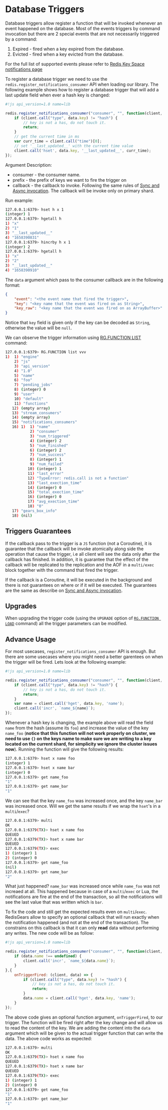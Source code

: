 # Database Triggers

Database triggers allow register a function that will be invoked whenever an event happened on the database. Most of the events triggers by command invocation but there are 2 special events that are not necessarily triggered by a command:

1. Expired - fired when a key expired from the database.
2. Evicted - fired when a key evicted from the database.

For the full list of supported events please refer to [Redis Key Space notifications page](https://redis.io/docs/manual/keyspace-notifications/#events-generated-by-different-commands)

To register a database trigger we need to use the `redis.register_notifications_consumer` API when loading our library. The following example shows how to register a database trigger that will add a last update field when ever a hash key is changed:

```js
#!js api_version=1.0 name=lib

redis.register_notifications_consumer("consumer", "", function(client, data){
    if (client.call("type", data.key) != "hash") {
        // key is not a has, do not touch it.
        return;
    }
    // get the current time in ms
    var curr_time = client.call("time")[0];
    // set '__last_updated__' with the current time value
    client.call('hset', data.key, '__last_updated__', curr_time);
});
```

Argument Description:

* consumer - the consumer name.
* prefix - the prefix of keys we want to fire the trigger on
* callback - the callback to invoke. Following the same rules of [Sync and Async invocation](sync_and_async_run.md). The callback will be invoke only on primary shard.

Run example:

```bash
127.0.0.1:6379> hset h x 1
(integer) 1
127.0.0.1:6379> hgetall h
1) "x"
2) "1"
3) "__last_updated__"
4) "1658390831"
127.0.0.1:6379> hincrby h x 1
(integer) 2
127.0.0.1:6379> hgetall h
1) "x"
2) "2"
3) "__last_updated__"
4) "1658390910"
```

The `data` argument which pass to the consumer callback are in the following format:

```json
{
    "event": "<the event name that fired the trigger>",
    "key": "<key name that the event was fired on as String>",
    "key_raw": "<key name that the event was fired on as ArrayBuffer>"
}
```

Notice that `key` field is given only if the key can be decoded as `String`, otherwise the value will be `null`.

We can observe the trigger information using [RG.FUNCTION LIST](commands.md#rgfunction-list) command:

```bash
127.0.0.1:6379> RG.FUNCTION list vvv
1)  1) "engine"
    2) "js"
    3) "api_version"
    4) "1.0"
    5) "name"
    6) "foo"
    7) "pending_jobs"
    8) (integer) 0
    9) "user"
    10) "default"
    11) "functions"
   12) (empty array)
   13) "stream_consumers"
   14) (empty array)
   15) "notifications_consumers"
   16) 1)  1) "name"
           2) "consumer"
           3) "num_triggered"
           4) (integer) 2
           5) "num_finished"
           6) (integer) 2
           7) "num_success"
           8) (integer) 1
           9) "num_failed"
          10) (integer) 1
          11) "last_error"
          12) "TypeError: redis.call is not a function"
          13) "last_exection_time"
          14) (integer) 0
          15) "total_exection_time"
          16) (integer) 0
          17) "avg_exection_time"
          18) "0"
   17) "gears_box_info"
   18) (nil)
```

## Triggers Guarantees

If the callback pass to the trigger is a `JS` function (not a Coroutine), it is guarantee that the callback will be invoke atomically along side the operation that cause the trigger, i.e all client will see the data only after the callback has finished. In addition, it is guarantee that the effect of the callback will be replicated to the replication and the AOF in a `multi/exec` block together with the command that fired the trigger.

If the callback is a Coroutine, it will be executed in the background and there is not guarantees on where or if it will be executed. The guarantees are the same as describe on [Sync and Async invocation](sync_and_async_run.md).

## Upgrades

When upgrading the trigger code (using the `UPGRADE` option of [`RG.FUNCTION LOAD`](commands.md#rgfunction-load) command) all the trigger parameters can be modified.

## Advance Usage

For most usecases, `register_notifications_consumer` API is enough. But there are some usecases where you might need a better garentees on when the trigger will be fired. Lets look at the following example:

```js
#!js api_version=1.0 name=lib

redis.register_notifications_consumer("consumer", "", function(client, data){
    if (client.call("type", data.key) != "hash") {
        // key is not a has, do not touch it.
        return;
    }
    var name = client.call('hget', data.key, 'name');
    client.call('incr', `name_${name}`);
});
```

Whenever a hash key is changing, the example above will read the field `name` from the hash (assume its `foo`) and increase the value of the key `name_foo` (**notice that this function will not work properly on cluster, we need to use `{}` on the keys name to make sure we are writing to a key located on the current shard, for simplicity we ignore the cluster issues now**). Running the function will give the following results:

```bash
127.0.0.1:6379> hset x name foo
(integer) 1
127.0.0.1:6379> hset x name bar
(integer) 0
127.0.0.1:6379> get name_foo
"1"
127.0.0.1:6379> get name_bar
"1"
```

We can see that the key `name_foo` was increased once, and the key `name_bar` was increased once. Will we get the same results if we wrap the `hset`'s in a `multi`/`exec`?

```bash
127.0.0.1:6379> multi
OK
127.0.0.1:6379(TX)> hset x name foo
QUEUED
127.0.0.1:6379(TX)> hset x name bar
QUEUED
127.0.0.1:6379(TX)> exec
1) (integer) 1
2) (integer) 0
127.0.0.1:6379> get name_foo
(nil)
127.0.0.1:6379> get name_bar
"2"
```

What just happened? `name_bar` was increased once while `name_foo` was not increaed at all. This happened because in case of a `multi`/`exec` or Lua, the notifications are fire at the end of the transaction, so all the notifications will see the last value that was written which is `bar`.

To fix the code and still get the expected results even on `multi`/`exec`. RedisGears allow to specify an optional callback that will run exactly when the notification happened (and not at the end of the transaction). The constrains on this callback is that it can only **read** data without performing any writes. The new code will be as follow:

```js
#!js api_version=1.0 name=lib

redis.register_notifications_consumer("consumer", "", function(client, data){
    if (data.name !== undefined) {
        client.call('incr', `name_${data.name}`);
    }
},{
    onTriggerFired: (client, data) => {
        if (client.call("type", data.key) != "hash") {
            // key is not a has, do not touch it.
            return;
        }
        data.name = client.call('hget', data.key, 'name');
    }
});
```

The above code gives an optional function argument, `onTriggerFired`, to our trigger. The function will be fired right after the key change and will allow us to read the content of the key. We are adding the content into the `data` argument which will be given to the actual trigger function that can write the data. The above code works as expected:

```bash
127.0.0.1:6379> multi
OK
127.0.0.1:6379(TX)> hset x name foo
QUEUED
127.0.0.1:6379(TX)> hset x name bar
QUEUED
127.0.0.1:6379(TX)> exec
1) (integer) 1
2) (integer) 0
127.0.0.1:6379> get name_foo
"1"
127.0.0.1:6379> get name_bar
"1"
```
